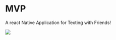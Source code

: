 # MVP

A react Native Application for Texting with Friends!

<img src="/images/NativeHomeScreen.png"/>

